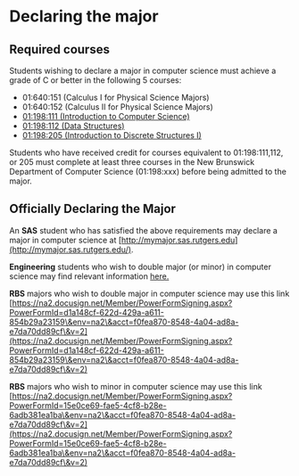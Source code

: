 # Declaring the major

## Required courses

Students wishing to declare a major in computer science must achieve a grade of C or better in the following 5 courses:

* 01:640:151 (Calculus I for Physical Science Majors)
* 01:640:152 (Calculus II for Physical Science Majors)
* [01:198:111 (Introduction to Computer Science)](https://www.cs.rutgers.edu/academics/undergraduate/course-synopses/course-details/01-198-111-introduction-to-computer-science)
* [01:198:112 (Data Structures)](https://www.cs.rutgers.edu/academics/undergraduate/course-synopses/course-details/01-198-112-data-structures)
* [01:198:205 (Introduction to Discrete Structures I)](https://www.cs.rutgers.edu/academics/undergraduate/course-synopses/course-details/01-198-205-introduction-to-discrete-structures-i)

Students who have received credit for courses equivalent to 01:198:111,112, or 205 must complete at least three courses in the New Brunswick Department of Computer Science (01:198:xxx) before being admitted to the major.

## Officially Declaring the Major

An **SAS** student who has satisfied the above requirements may declare a major in computer science at [http://mymajor.sas.rutgers.edu](http://mymajor.sas.rutgers.edu/).

**Engineering** students who wish to double major (or minor) in computer science may find relevant information [here.](http://www.soe.rutgers.edu/oas/minors-majors)                                  &#x20;

**RBS** majors who wish to double major in computer science may use this link [https://na2.docusign.net/Member/PowerFormSigning.aspx?PowerFormId=d1a148cf-622d-429a-a611-854b29a23159\&env=na2\&acct=f0fea870-8548-4a04-ad8a-e7da70dd89cf\&v=2](https://na2.docusign.net/Member/PowerFormSigning.aspx?PowerFormId=d1a148cf-622d-429a-a611-854b29a23159\&env=na2\&acct=f0fea870-8548-4a04-ad8a-e7da70dd89cf\&v=2)

**RBS** majors who wish to minor in computer science may use this link [https://na2.docusign.net/Member/PowerFormSigning.aspx?PowerFormId=15e0ce69-fae5-4cf8-b28e-6adb381ea1ba\&env=na2\&acct=f0fea870-8548-4a04-ad8a-e7da70dd89cf\&v=2](https://na2.docusign.net/Member/PowerFormSigning.aspx?PowerFormId=15e0ce69-fae5-4cf8-b28e-6adb381ea1ba\&env=na2\&acct=f0fea870-8548-4a04-ad8a-e7da70dd89cf\&v=2)
